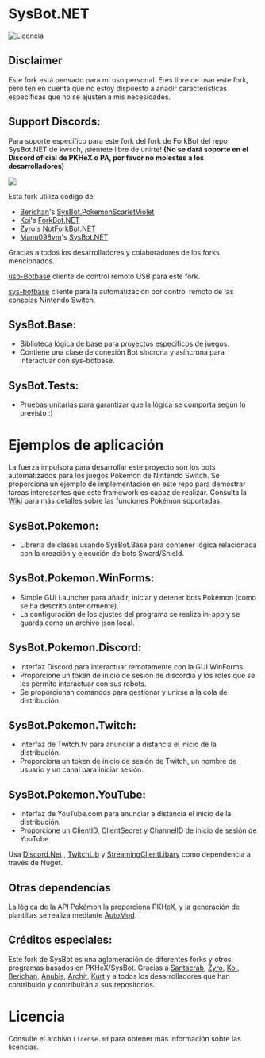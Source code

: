 # SysBot.NET
![Licencia](https://img.shields.io/badge/License-AGPLv3-blue.svg)

## Disclaimer
Este fork está pensado para mi uso personal. Eres libre de usar este fork, pero ten en cuenta que no estoy dispuesto a añadir características específicas que no se ajusten a mis necesidades.

## Support Discords:

Para soporte específico para este fork del fork de ForkBot del repo SysBot.NET de kwsch, ¡siéntete libre de unirte! **(No se dará soporte en el Discord oficial de PKHeX o PA, por favor no molestes a los desarrolladores)**

[<img src="https://discordapp.com/api/guilds/1079448118933852160/widget.png?style=banner2">](https://discord.gg/Ny6XND5B8R)

Esta fork utiliza código de:
* [Berichan](https://github.com/berichan)'s [SysBot.PokemonScarletViolet](https://github.com/berichan/SysBot.PokemonScarletViolet)
* [Koi](https://github.com/Koi-3088)'s [ForkBot.NET](https://github.com/Koi-3088/ForkBot.NET)
* [Zyro](https://github.com/zyro670)'s [NotForkBot.NET](https://github.com/zyro670/NotForkBot.NET)
* [Manu098vm](https://github.com/Manu098vm)'s [SysBot.NET](https://github.com/Manu098vm/SysBot.NET)

Gracias a todos los desarrolladores y colaboradores de los forks mencionados.

[usb-Botbase](https://github.com/Koi-3088/USB-Botbase) cliente de control remoto USB para este fork.

[sys-botbase](https://github.com/olliz0r/sys-botbase) cliente para la automatización por control remoto de las consolas Nintendo Switch.

## SysBot.Base:
- Biblioteca lógica de base para proyectos específicos de juegos.
- Contiene una clase de conexión Bot síncrona y asíncrona para interactuar con sys-botbase.

## SysBot.Tests:
- Pruebas unitarias para garantizar que la lógica se comporta según lo previsto :)

# Ejemplos de aplicación

La fuerza impulsora para desarrollar este proyecto son los bots automatizados para los juegos Pokémon de Nintendo Switch. Se proporciona un ejemplo de implementación en este repo para demostrar tareas interesantes que este framework es capaz de realizar. Consulta la [Wiki](https://github.com/kwsch/SysBot.NET/wiki) para más detalles sobre las funciones Pokémon soportadas.

## SysBot.Pokemon:
- Librería de clases usando SysBot.Base para contener lógica relacionada con la creación y ejecución de bots Sword/Shield.

## SysBot.Pokemon.WinForms:
- Simple GUI Launcher para añadir, iniciar y detener bots Pokémon (como se ha descrito anteriormente).
- La configuración de los ajustes del programa se realiza in-app y se guarda como un archivo json local.
  
## SysBot.Pokemon.Discord:
- Interfaz Discord para interactuar remotamente con la GUI WinForms.
- Proporcione un token de inicio de sesión de discordia y los roles que se les permite interactuar con sus robots.
- Se proporcionan comandos para gestionar y unirse a la cola de distribución.

## SysBot.Pokemon.Twitch:
- Interfaz de Twitch.tv para anunciar a distancia el inicio de la distribución.
- Proporciona un token de inicio de sesión de Twitch, un nombre de usuario y un canal para iniciar sesión.

## SysBot.Pokemon.YouTube:
- Interfaz de YouTube.com para anunciar a distancia el inicio de la distribución.
- Proporcione un ClientID, ClientSecret y ChannelID de inicio de sesión de YouTube.
  
Usa [Discord.Net](https://github.com/discord-net/Discord.Net) , [TwitchLib](https://github.com/TwitchLib/TwitchLib) y [StreamingClientLibary](https://github.com/SaviorXTanren/StreamingClientLibrary) como dependencia a través de Nuget.

## Otras dependencias
La lógica de la API Pokémon la proporciona [PKHeX](https://github.com/kwsch/PKHeX/), y la generación de plantillas se realiza mediante [AutoMod](https://github.com/architdate/PKHeX-Plugins/).

## Créditos especiales:
Este fork de SysBot es una aglomeración de diferentes forks y otros programas basados en PKHeX/SysBot.
Gracias a [Santacrab](https://github.com/santacrab2), [Zyro](https://github.com/zyro670), [Koi](https://github.com/Koi-3088), [Berichan](https://github.com/berichan), [Anubis](https://github.com/Lusamine), [Archit](https://github.com/architdate), [Kurt](https://github.com/kwsch) y a todos los desarrolladores que han contribuido y contribuirán a sus repositorios.

# Licencia
Consulte el archivo `License.md` para obtener más información sobre las licencias.
